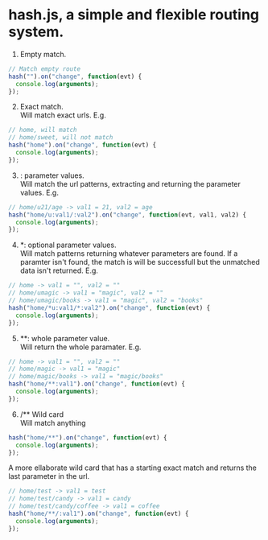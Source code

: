 hash.js, a simple and flexible routing system.
====

1) Empty match.<br>
``` javascript
// Match empty route
hash("").on("change", function(evt) {
  console.log(arguments);
});
```

2) Exact match.<br>
Will match exact urls. E.g.

``` javascript
// home, will match
// home/sweet, will not match
hash("home").on("change", function(evt) {
  console.log(arguments);
});
```

3) : parameter values.<br>
Will match the url patterns, extracting and returning the parameter values. E.g.

``` javascript
// home/u21/age -> val1 = 21, val2 = age
hash("home/u:val1/:val2").on("change", function(evt, val1, val2) {
  console.log(arguments);
});
```

4) *: optional parameter values.<br>
Will match patterns returning whatever parameters are found. If a paramter isn't found, the match is will be successfull but the unmatched data isn't returned. E.g.

``` javascript
// home -> val1 = "", val2 = ""
// home/umagic -> val1 = "magic", val2 = ""
// home/umagic/books -> val1 = "magic", val2 = "books"
hash("home/*u:val1/*:val2").on("change", function(evt) {
  console.log(arguments);
});
```

5) **: whole parameter value.<br>
Will return the whole paramater. E.g.<br>

``` javascript
// home -> val1 = "", val2 = ""
// home/magic -> val1 = "magic"
// home/magic/books -> val1 = "magic/books"
hash("home/**:val1").on("change", function(evt) {
  console.log(arguments);
});
```

6) /** Wild card<br>
Will match anything

``` javascript
hash("home/**").on("change", function(evt) {
  console.log(arguments);
});
```

A more ellaborate wild card that has a starting exact match and returns the last parameter in the url.

``` javascript
// home/test -> val1 = test
// home/test/candy -> val1 = candy
// home/test/candy/coffee -> val1 = coffee
hash("home/**/:val1").on("change", function(evt) {
  console.log(arguments);
});
```

